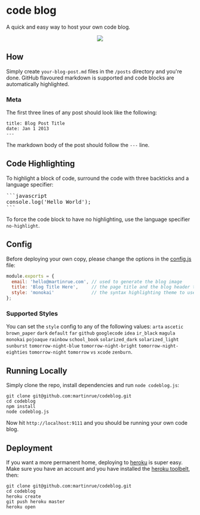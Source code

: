 # code blog
A quick and easy way to host your own code blog.

<p align="center">
  <a href="http://code.martinrue.com">
    <img src="https://github.com/martinrue/codeblog/raw/master/public/img/screenshot.png" />
  </a>
</p>

## How
Simply create `your-blog-post.md` files in the `/posts` directory and you're done. GitHub flavoured markdown is supported and code blocks are automatically highlighted.

### Meta
The first three lines of any post should look like the following:

```
title: Blog Post Title
date: Jan 1 2013
---
```

The markdown body of the post should follow the `---` line.

## Code Highlighting
To highlight a block of code, surround the code with three backticks and a language specifier:

<pre>
```javascript
console.log('Hello World');
```
</pre>

To force the code block to have no highlighting, use the language specifier `no-highlight`.

## Config
Before deploying your own copy, please change the options in the [config.js](https://github.com/martinrue/codeblog/blob/master/config.js) file:

```javascript
module.exports = {
  email: 'hello@martinrue.com', // used to generate the blog image
  title: 'Blog Title Here',     // the page title and the blog header text
  style: 'monokai'              // the syntax highlighting theme to use
};
```

### Supported Styles
You can set the `style` config to any of the following values: `arta` `ascetic` `brown_paper` `dark` `default` `far` `github` `googlecode` `idea` `ir_black` `magula` `monokai` `pojoaque` `rainbow` `school_book` `solarized_dark` `solarized_light` `sunburst` `tomorrow-night-blue` `tomorrow-night-bright` `tomorrow-night-eighties` `tomorrow-night` `tomorrow` `vs` `xcode` `zenburn`.

## Running Locally
Simply clone the repo, install dependencies and run `node codeblog.js`:

```
git clone git@github.com:martinrue/codeblog.git
cd codeblog
npm install
node codeblog.js
```

Now hit `http://localhost:9111` and you should be running your own code blog.

## Deployment
If you want a more permanent home, deploying to [heroku](https://www.heroku.com) is super easy. Make sure you have an account and you have installed the [heroku toolbelt](https://toolbelt.heroku.com), then:

```
git clone git@github.com:martinrue/codeblog.git
cd codeblog
heroku create
git push heroku master
heroku open
```

